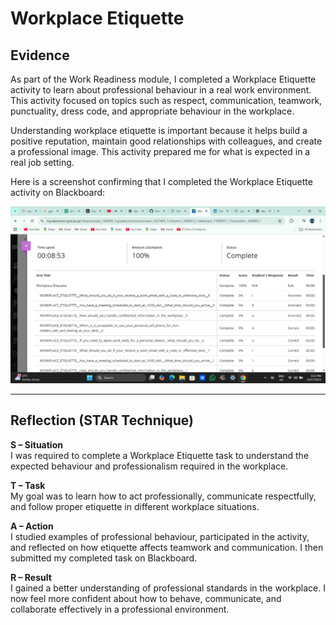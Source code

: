 # Workplace Etiquette

## Evidence  
As part of the Work Readiness module, I completed a Workplace Etiquette activity to learn about professional behaviour in a real work environment. This activity focused on topics such as respect, communication, teamwork, punctuality, dress code, and appropriate behaviour in the workplace.

Understanding workplace etiquette is important because it helps build a positive reputation, maintain good relationships with colleagues, and create a professional image. This activity prepared me for what is expected in a real job setting.

Here is a screenshot confirming that I completed the Workplace Etiquette activity on Blackboard:

![Workplace Etiquette Screenshot](./media/workplace-etiquette.png)

---

## Reflection (STAR Technique)

**S – Situation**  
I was required to complete a Workplace Etiquette task to understand the expected behaviour and professionalism required in the workplace.

**T – Task**  
My goal was to learn how to act professionally, communicate respectfully, and follow proper etiquette in different workplace situations.

**A – Action**  
I studied examples of professional behaviour, participated in the activity, and reflected on how etiquette affects teamwork and communication. I then submitted my completed task on Blackboard.

**R – Result**  
I gained a better understanding of professional standards in the workplace. I now feel more confident about how to behave, communicate, and collaborate effectively in a professional environment.

